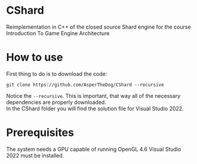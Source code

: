 # CShard
Reimplementation in C++ of the closed source Shard engine for the course Introduction To Game Engine Architecture

# How to use

First thing to do is to download the code:
```
git clone https://github.com/AsperTheDog/CShard --recursive
```
Notice the `--recursive`. This is important, that way all of the necessary dependencies are properly downloaded.  
In the CShard folder you will find the solution file for Visual Studio 2022.

# Prerequisites

The system needs a GPU capable of running OpenGL 4.6
Visual Studio 2022 must be installed.
